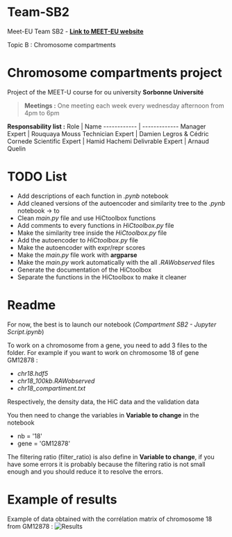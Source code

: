 # Team-SB2

Meet-EU Team SB2 - 
**[Link to MEET-EU website](https://hdsu-bioquant.github.io/meet-eu-2021/)**

Topic B : Chromosome compartments

# Chromosome compartments project

Project of the MEET-U course for ou university __Sorbonne Université__



> **Meetings :**
> One meeting each week every wednesday afternoon from 4pm to 6pm

**Responsability list :**
Role | Name
------------ | -------------
Manager Expert | Rouquaya Mouss
Technician Expert | Damien Legros & Cédric Cornede
Scientific Expert | Hamid Hachemi
Delivrable Expert | Arnaud Quelin

# TODO List

- Add descriptions of each function in *.pynb* notebook
- Add cleaned versions of the autoencoder and similarity tree to the *.pynb* notebook  -> to
- Clean *main.py* file and use HiCtoolbox functions
- Add comments to every functions in *HiCtoolbox.py* file
- Make the similarity tree inside the *HiCtoolbox.py* file
- Add the autoencoder to *HiCtoolbox.py* file
- Make the autoencoder with expr/repr scores
- Make the *main.py* file work with **argparse**
- Make the *main.py* work automatically with the all *.RAWobserved* files
- Generate the documentation of the HiCtoolbox
- Separate the functions in the HiCtoolbox to make it cleaner

# Readme

For now, the best is to launch our notebook (*Compartment SB2 - Jupyter Script.ipynb*)

To work on a chromosome from a gene, you need to add 3 files to the folder. For example if you want to work on chromosome 18 of gene GM12878 :
- *chr18.hdf5*
- *chr18_100kb.RAWobserved*
- *chr18_compartiment.txt*

Respectively, the density data, the HiC data and the validation data

You then need to change the variables in **Variable to change** in the notebook
- nb = '18'
- gene = 'GM12878'

The filtering ratio (filter_ratio) is also define in **Variable to change**, if you have some errors it is probably because the filtering ratio is not small enough and you should reduce it to resolve the errors.

# Example of results

Example of data obtained with the corrélation matrix of chromosome 18 from GM12878 :
![Results](https://github.com/meet-eu-21/Team-SB2/blob/main/results_18_GM12878.png)
